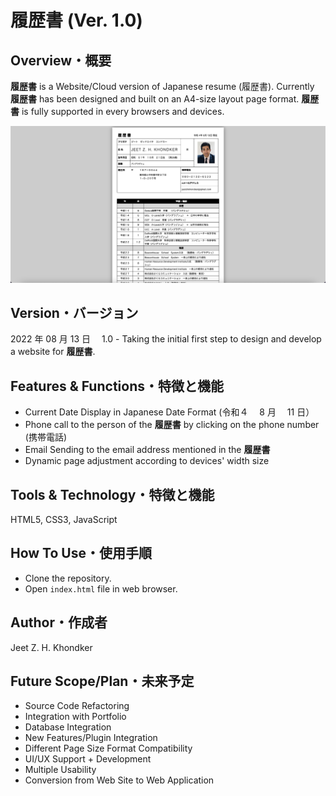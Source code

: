 # 履歴書 (Ver. 1.0)

## Overview・概要

**履歴書** is a Website/Cloud version of Japanese resume (履歴書). Currently **履歴書** has been designed and built on an A4-size layout page format. **履歴書** is fully supported in every browsers and devices.

![Screenshot](images/cover-image.png)

## Version・バージョン

2022 年 08 月 13 日　 1.0 - Taking the initial first step to design and develop a website for **履歴書**.

## Features & Functions・特徴と機能

- Current Date Display in Japanese Date Format (令和４　 8 月　 11 日）
- Phone call to the person of the **履歴書** by clicking on the phone number (携帯電話)
- Email Sending to the email address mentioned in the **履歴書**
- Dynamic page adjustment according to devices' width size

## Tools & Technology・特徴と機能

HTML5, CSS3, JavaScript

## How To Use・使用手順

- Clone the repository.
- Open `index.html` file in web browser.

## Author・作成者

Jeet Z. H. Khondker

## Future Scope/Plan・未来予定

- Source Code Refactoring
- Integration with Portfolio
- Database Integration
- New Features/Plugin Integration
- Different Page Size Format Compatibility
- UI/UX Support + Development
- Multiple Usability
- Conversion from Web Site to Web Application
